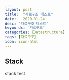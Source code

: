 ```yaml
---
layout: post
title:  "자료구조 테스트"
date:   2020-01-24
desc: "자료구조 테스트"
keywords: "자료구조"
categories: [Datastructure]
tags: [자료구조]
icon: icon-html
---
```


## Stack

stack test